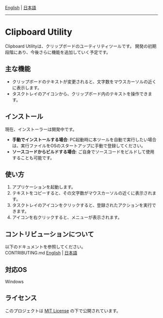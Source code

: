 [English](README.md) | [日本語](README.ja.md)

***

# Clipboard Utility

Clipboard Utilityは、クリップボードのユーティリティツールです。
開発の初期段階にあり、今後さらに機能を追加していく予定です。

## 主な機能

* クリップボードのテキストが変更されると、文字数をマウスカーソルの近くに表示します。
* タスクトレイのアイコンから、クリップボード内のテキストを操作できます。

## インストール

現在、インストーラーは開発中です。

* **手動でインストールする場合**:
    PC起動時に本ツールを自動で実行したい場合は、実行ファイルをOSのスタートアップに手動で登録してください。
* **ソースコードからビルドする場合**:
    ご自身でソースコードをビルドして使用することも可能です。

## 使い方

1.  アプリケーションを起動します。
2.  テキストをコピーすると、その文字数がマウスカーソルの近くに表示されます。
3.  タスクトレイのアイコンをクリックすると、登録されたアクションを実行できます。
4.  アイコンを右クリックすると、メニューが表示されます。


## コントリビューションについて
以下のドキュメントを参照してください。<br>
CONTRIBUTING.md
[English](/.github/CONTRIBUTING.md) | [日本語](/.github/japanese/CONTRIBUTING.ja.md)

## 対応OS
Windows

## ライセンス

このプロジェクトは [MIT License](LICENSE.txt) の下で公開されています。